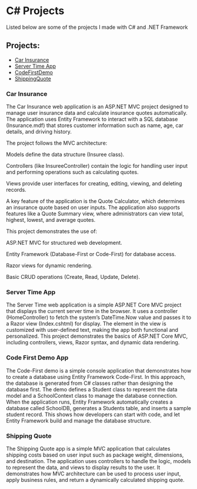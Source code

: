 # C# Projects

Listed below are some of the projects I made with C# and .NET Framework

## Projects: 

* [Car Insurance](https://github.com/eunicePops/CarInsuranceASP.NET-MVC-FRAMEWORK-)
* [Server Time App](https://github.com/eunicePops/ServerTimeApp)
* [CodeFirstDemo](http://github.com/eunicePops/CodeFirstDemo)
* [ShippingQuote](https://github.com/eunicePops/ShippingQuote)

### Car Insurance 

The Car Insurance web application is an ASP.NET MVC project designed to manage user insurance data and calculate insurance quotes automatically. The application uses Entity Framework to interact with a SQL database (Insurance.mdf) that stores customer information such as name, age, car details, and driving history.

The project follows the MVC architecture:

Models define the data structure (Insuree class).

Controllers (like InsureeController) contain the logic for handling user input and performing operations such as calculating quotes.

Views provide user interfaces for creating, editing, viewing, and deleting records.

A key feature of the application is the Quote Calculator, which determines an insurance quote based on user inputs. The application also supports features like a Quote Summary view, where administrators can view total, highest, lowest, and average quotes.

This project demonstrates the use of:

ASP.NET MVC for structured web development.

Entity Framework (Database-First or Code-First) for database access.

Razor views for dynamic rendering.

Basic CRUD operations (Create, Read, Update, Delete).

### Server Time App
The Server Time web application is a simple ASP.NET Core MVC project that displays the current server time in the browser. It uses a controller (HomeController) to fetch the system’s DateTime.Now value and passes it to a Razor view (Index.cshtml) for display. The element in the view is customized with user-defined text, making the app both functional and personalized. This project demonstrates the basics of ASP.NET Core MVC, including controllers, views, Razor syntax, and dynamic data rendering.

### Code First Demo App
The Code-First demo is a simple console application that demonstrates how to create a database using Entity Framework Code-First. In this approach, the database is generated from C# classes rather than designing the database first. The demo defines a Student class to represent the data model and a SchoolContext class to manage the database connection. When the application runs, Entity Framework automatically creates a database called SchoolDB, generates a Students table, and inserts a sample student record. This shows how developers can start with code, and let Entity Framework build and manage the database structure.

### Shipping Quote 
The Shipping Quote app is a simple MVC application that calculates shipping costs based on user input such as package weight, dimensions, and destination. The application uses controllers to handle the logic, models to represent the data, and views to display results to the user. It demonstrates how MVC architecture can be used to process user input, apply business rules, and return a dynamically calculated shipping quote.
